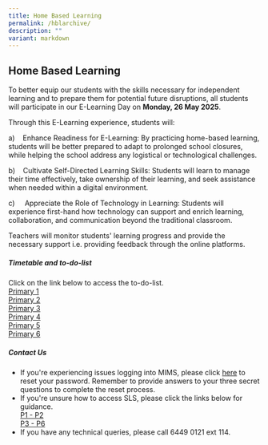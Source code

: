 ```yaml
---
title: Home Based Learning
permalink: /hblarchive/
description: ""
variant: markdown
---
```

## Home Based Learning

To better equip our students with the skills necessary for independent learning and to prepare them for potential future disruptions, all students will participate in our E-Learning Day on&nbsp;**Monday, 26 May 2025**.<br>

Through this E-Learning experience, students will:

a)&nbsp;&nbsp;&nbsp; Enhance Readiness for E-Learning: By practicing home-based learning, students will be better prepared to adapt to prolonged school closures, while helping the school address any logistical or technological challenges.

b)&nbsp;&nbsp;&nbsp; Cultivate Self-Directed Learning Skills: Students will learn to manage their time effectively, take ownership of their learning, and seek assistance when needed within a digital environment.

c)&nbsp;&nbsp;&nbsp;&nbsp; Appreciate the Role of Technology in Learning: Students will experience first-hand how technology can support and enrich learning, collaboration, and communication beyond the traditional classroom. <br>

Teachers will monitor students' learning progress and provide the necessary support i.e. providing feedback through the online platforms. <br>

##### Timetable and to-do-list<br>
Click on the link below to access the to-do-list. <br>
[Primary 1](https://drive.google.com/file/d/1db3yXX9PrAqBFV2dN-tvbxHdEKo03WSU/view?usp=drive_link)<br>
[Primary 2](https://drive.google.com/file/d/1DLNdF5wdpFBGn5-YSrCberA1ZZKtgONB/view?usp=drive_link)<br>
[Primary 3](https://drive.google.com/file/d/1m8M4zvObohgO_5J95o6b1vtQ9nUdEU9C/view?usp=drive_link)<br>
[Primary 4](https://drive.google.com/file/d/1Y2RSm2qNLAR2XusWBVPhnlC7UyBAovb-/view?usp=drive_link)<br>
[Primary 5](https://drive.google.com/file/d/1LWTwd5Wc14MD8ApRwO0dzbVecIXrjwAV/view?usp=drive_link)<br>
[Primary 6](https://drive.google.com/file/d/1wOUnW1Yjx1l4TT-zrK5LOaZkEz0D3h3z/view?usp=drive_link)<br>


##### Contact Us
* If you're experiencing issues logging into MIMS, please click [here](https://portal.mims.moe.gov.sg/sspr/public/forgottenpassword?forceAuth=TRUE) to reset your password. Remember to provide answers to your three secret questions to complete the reset process.<br>
* If you're unsure how to access SLS, please click the links below for guidance.<br>
[P1 - P2](/files/ICT_Familiarisation__P1___P2___1_.pdf)<br>
[P3 - P6](/files/ICT_Familiarisation__P3_to_P6___2_.pdf)<br>
* If you have any technical queries, please call 6449 0121 ext 114.